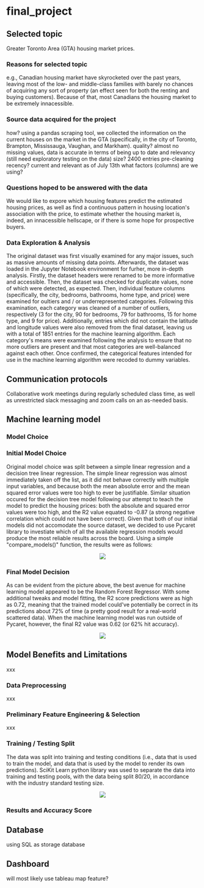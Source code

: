 # final_project

## Selected topic
Greater Toronto Area (GTA) housing market prices.

### Reasons for selected topic
e.g., Canadian housing market have skyrocketed over the past years, leaving most of the low- and middle-class families with barely no chances of acquiring any sort of property (an effect seen for both the renting and buying customers). Because of that, most Canadians the housing market to be extremely innacessible.

### Source data acquired for the project
how? using a pandas scraping tool, we collected the information on the current houses on the market in the GTA (specifically, in the city of Toronto, Brampton, Mississauga, Vaughan, and Markham).
quality? almost no missing values, data is accurate in terms of being up to date and relevancy (still need exploratory testing on the data)
size? 2400 entries pre-cleaning
recency? current and relevant as of July 13th
what factors (columns) are we using?

### Questions hoped to be answered with the data
We would like to expore which housing features predict the estimated housing prices, as well as find a continuous pattern in housing location's association with the price, to estimate whether the housing market is, indeed, an innacessible hellscape, or if there is some hope for prospective buyers.

### Data Exploration & Analysis
The original dataset was first visually examined for any major issues, such as massive amounts of missing data points. Afterwards, the dataset was loaded in the Jupyter Notebook environment for furher, more in-depth analysis. Firstly, the dataset headers were renamed to be more informative and accessible. Then, the dataset was checked for duplicate values, none of which were detected, as expected. Then, individual feature columns (specifically, the city, bedrooms, bathrooms, home type, and price) were examined for oultiers and / or underrepresented categories. Following this examination, each category was cleaned of a number of outliers, respectively (3 for the city, 90 for bedrooms, 79 for bathrooms, 15 for home type, and 9 for price). Additionally, entries which did not contain the latitude and longitude values were also removed from the final dataset, leaving us with a total of 1851 entries for the machine learning algorithm. Each category's means were examined following the analysis to ensure that no more outliers are present and that most categories are well-balanced against each other. Once confirmed, the categorical features intended for use in the machine learning algorithm were recoded to dummy variables.

## Communication protocols
Collaborative work meetings during regularly scheduled class time, as well as unrestricted slack messaging and zoom calls on an as-needed basis.

## Machine learning model

### Model Choice

### Initial Model Choice
Original model choice was split between a simple linear regression and a decision tree linear regression. The simple linear regression was almost immediately taken off the list, as it did not behave correctly with multiple input variables, and because both the mean absolute error and the mean squared error values were too high to ever be justifiable. Similar situation occured for the decision tree model following our attempt to teach the model to predict the housing prices: both the absolute and squared error values were too high, and the R2 value equated to -0.87 (a strong negative correlation which could not have been correct).
Given that both of our initial models did not accomodate the source dataset, we decided to use Pycaret library to investiate which of all the available regression models would produce the most reliable results across the board. Using a simple "compare_models()" function, the results were as follows:
<p align="center">
  <img src="https://user-images.githubusercontent.com/99566803/180271333-d62241a7-7169-4c85-a4fa-511fc8861201.png" />
</p>

### Final Model Decision
As can be evident from the picture above, the best avenue for machine learning model appeared to be the Random Forest Regressor. With some additional tweaks and model fitting, the R2 score predictions were as high as 0.72, meaning that the trained model could've potentially be correct in its predictions about 72% of time (a pretty good result for a real-world scattered data). When the machine learning model was run outside of Pycaret, however, the final R2 value was 0.62 (or 62% hit accuracy).
<p align="center">
  <img src="https://user-images.githubusercontent.com/99566803/180272187-7bf9323f-7316-4e2e-b7a6-b202d8446aa3.png" />
</p>

## Model Benefits and Limitations
xxx

### Data Preprocessing
xxx

### Preliminary Feature Engineering & Selection
xxx

### Training / Testing Split
The data was split into training and testing conditions (i.e., data that is used to train the model, and data that is used by the model to render its own predictions). SciKit Learn python library was used to separate the data into training and testing pools, with the data being split 80/20, in accordance with the industry standard testing size.

<p align="center">
  <img src="https://user-images.githubusercontent.com/99566803/180269875-1bb377c5-858f-463f-b62a-f091df484c7a.png" />
</p>

### Results and Accuracy Score


## Database
using SQL as storage database


## Dashboard
will most likely use tableau
map feature?
